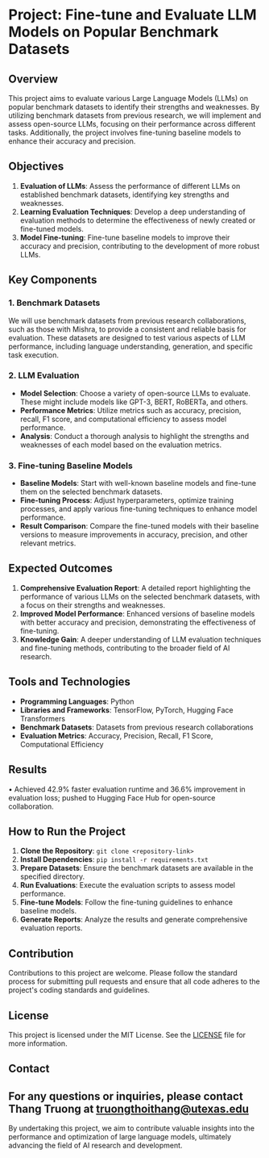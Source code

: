 # Project: Fine-tune and Evaluate LLM Models on Popular Benchmark Datasets

## Overview

This project aims to evaluate various Large Language Models (LLMs) on popular benchmark datasets to identify their strengths and weaknesses. By utilizing benchmark datasets from previous research, we will implement and assess open-source LLMs, focusing on their performance across different tasks. Additionally, the project involves fine-tuning baseline models to enhance their accuracy and precision.

## Objectives

1. **Evaluation of LLMs**: Assess the performance of different LLMs on established benchmark datasets, identifying key strengths and weaknesses.
2. **Learning Evaluation Techniques**: Develop a deep understanding of evaluation methods to determine the effectiveness of newly created or fine-tuned models.
3. **Model Fine-tuning**: Fine-tune baseline models to improve their accuracy and precision, contributing to the development of more robust LLMs.

## Key Components

### 1. Benchmark Datasets

We will use benchmark datasets from previous research collaborations, such as those with Mishra, to provide a consistent and reliable basis for evaluation. These datasets are designed to test various aspects of LLM performance, including language understanding, generation, and specific task execution.

### 2. LLM Evaluation

- **Model Selection**: Choose a variety of open-source LLMs to evaluate. These might include models like GPT-3, BERT, RoBERTa, and others.
- **Performance Metrics**: Utilize metrics such as accuracy, precision, recall, F1 score, and computational efficiency to assess model performance.
- **Analysis**: Conduct a thorough analysis to highlight the strengths and weaknesses of each model based on the evaluation metrics.

### 3. Fine-tuning Baseline Models

- **Baseline Models**: Start with well-known baseline models and fine-tune them on the selected benchmark datasets.
- **Fine-tuning Process**: Adjust hyperparameters, optimize training processes, and apply various fine-tuning techniques to enhance model performance.
- **Result Comparison**: Compare the fine-tuned models with their baseline versions to measure improvements in accuracy, precision, and other relevant metrics.

## Expected Outcomes

1. **Comprehensive Evaluation Report**: A detailed report highlighting the performance of various LLMs on the selected benchmark datasets, with a focus on their strengths and weaknesses.
2. **Improved Model Performance**: Enhanced versions of baseline models with better accuracy and precision, demonstrating the effectiveness of fine-tuning.
3. **Knowledge Gain**: A deeper understanding of LLM evaluation techniques and fine-tuning methods, contributing to the broader field of AI research.

## Tools and Technologies

- **Programming Languages**: Python
- **Libraries and Frameworks**: TensorFlow, PyTorch, Hugging Face Transformers
- **Benchmark Datasets**: Datasets from previous research collaborations
- **Evaluation Metrics**: Accuracy, Precision, Recall, F1 Score, Computational Efficiency

## Results
•  Achieved 42.9% faster evaluation runtime and 36.6% improvement in evaluation loss; pushed to Hugging Face Hub for open-source collaboration.

## How to Run the Project

1. **Clone the Repository**: `git clone <repository-link>`
2. **Install Dependencies**: `pip install -r requirements.txt`
3. **Prepare Datasets**: Ensure the benchmark datasets are available in the specified directory.
4. **Run Evaluations**: Execute the evaluation scripts to assess model performance.
5. **Fine-tune Models**: Follow the fine-tuning guidelines to enhance baseline models.
6. **Generate Reports**: Analyze the results and generate comprehensive evaluation reports.

## Contribution

Contributions to this project are welcome. Please follow the standard process for submitting pull requests and ensure that all code adheres to the project's coding standards and guidelines.

## License

This project is licensed under the MIT License. See the [LICENSE](LICENSE) file for more information.

## Contact

For any questions or inquiries, please contact Thang Truong at truongthoithang@utexas.edu
---

By undertaking this project, we aim to contribute valuable insights into the performance and optimization of large language models, ultimately advancing the field of AI research and development.
